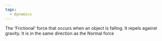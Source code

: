 ```yaml
---
tags:
  - dynamics
---
```

The 'Frictional' force that occurs when an object is falling.
It repels against gravity. It is in the same direction as the Normal force
